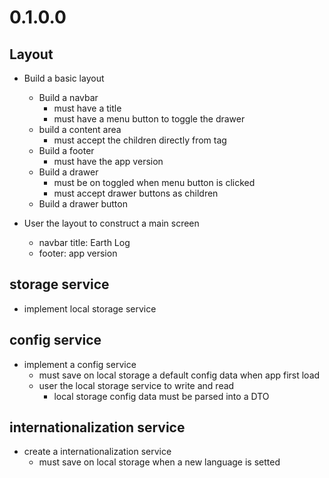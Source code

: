 # 0.1.0.0

## Layout

+ Build a basic layout
    + Build a navbar
        + must have a title
        + must have a menu button to toggle the drawer
    + build a content area
        + must accept the children directly from <Layout /> tag
    + Build a footer
        + must have the app version
    + Build a drawer
        + must be on toggled when menu button is clicked
        + must accept drawer buttons as children
    + Build a drawer button

+ User the layout to construct a main screen
    + navbar title: Earth Log
    + footer: app version

## storage service

- implement local storage service

## config service

- implement a config service
    - must save on local storage a default config data when app first load
    - user the local storage service to write and read
        - local storage config data must be parsed into a DTO

## internationalization service

- create a internationalization service
    - must save on local storage when a new language is setted
